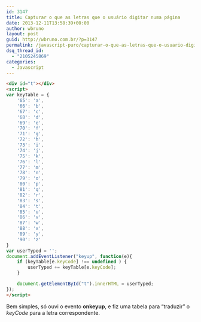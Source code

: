 ```yaml
---
id: 3147
title: Capturar o que as letras que o usuário digitar numa página
date: 2013-12-11T13:58:39+00:00
author: wbruno
layout: post
guid: http://wbruno.com.br/?p=3147
permalink: /javascript-puro/capturar-o-que-as-letras-que-o-usuario-digitar-numa-pagina/
dsq_thread_id:
  - "2105245869"
categories:
  - Javascript
---
```

``` html
<div id="t"></div>
<script>
var keyTable = {
    '65': 'a',
    '66': 'b',
    '67': 'c',
    '68': 'd',
    '69': 'e',
    '70': 'f',
    '71': 'g',
    '72': 'h',
    '73': 'i',
    '74': 'j',
    '75': 'k',
    '76': 'l',
    '77': 'm',
    '78': 'n',
    '79': 'o',
    '80': 'p',
    '81': 'q',
    '82': 'r',
    '83': 's',
    '84': 't',
    '85': 'u',
    '86': 'v',
    '87': 'w',
    '88': 'x',
    '89': 'y',
    '90': 'z'
}
var userTyped = '';
document.addEventListener("keyup", function(e){
    if (keyTable[e.keyCode] !== undefined ) {
        userTyped += keyTable[e.keyCode];
    }

    document.getElementById("t").innerHTML = userTyped;
});
</script>
```

Bem simples, só ouvi o evento **onkeyup**, e fiz uma tabela para &#8220;traduzir&#8221; o <var>keyCode</var> para a letra correspondente.
